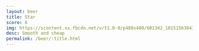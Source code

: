 ```yaml
---
layout: beer
title: Star
score: 6
img: https://scontent.xx.fbcdn.net/v/t1.0-0/p480x480/601342_10151563843928745_511866900_n.jpg?oh=7675c023c0391d4a3c24a74b002b6d68&oe=5880D1DD
desc: Smooth and cheap
permalink: /beer/:title.html
---
```

